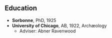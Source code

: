 ## Education

* **Sorbonne**, PhD, 1925
* **University of Chicago**, AB, 1922, Archæology
  * Adviser: Abner Ravenwood

